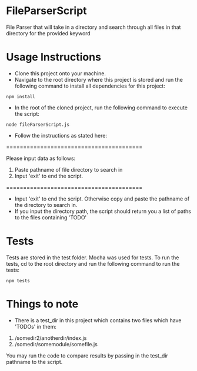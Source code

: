 # FileParserScript
File Parser that will take in a directory and search through all files in that directory for the provided keyword

# Usage Instructions
- Clone this project onto your machine.
- Navigate to the root directory where this project is stored and run the following command to install all dependencies for this project:
```
npm install
```
- In the root of the cloned project, run the following command to execute the script:
```
node fileParserScript.js
```
- Follow the instructions as stated here:

========================================

Please input data as follows:
1. Paste pathname of file directory to search in
2. Input 'exit' to end the script.

========================================

- Input 'exit' to end the script. Otherwise copy and paste the pathname of the directory to search in.
- If you input the directory path, the script should return you a list of paths to the files containing 'TODO'

# Tests
Tests are stored in the test folder. Mocha was used for tests. To run the tests, cd to the root directory and run the following command to run the tests:
```
npm tests
```

# Things to note
- There is a test_dir in this project which contains two files which have 'TODOs' in them:
1. /somedir2/anotherdir/index.js
2. /somedir/somemodule/somefile.js

You may run the code to compare results by passing in the test_dir pathname to the script.
